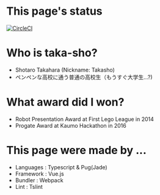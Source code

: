 # This page's status

[![CircleCI](https://circleci.com/gh/taka-sho/taka-sho.github.io/tree/master.svg?style=svg)](https://circleci.com/gh/taka-sho/taka-sho.github.io/tree/master)

# Who is taka-sho?

- Shotaro Takahara (Nickname: Takasho)
- ペンペンな高校に通う普通の高校生（もうすぐ大学生...?)

# What award did I won?

- Robot Presentation Award at First Lego League in 2014
- Progate Award at Kaumo Hackathon in 2016

# This page were made by ...

- Languages : Typescript & Pug(Jade)
- Framework : Vue.js
- Bundler : Webpack
- Lint : Tslint
